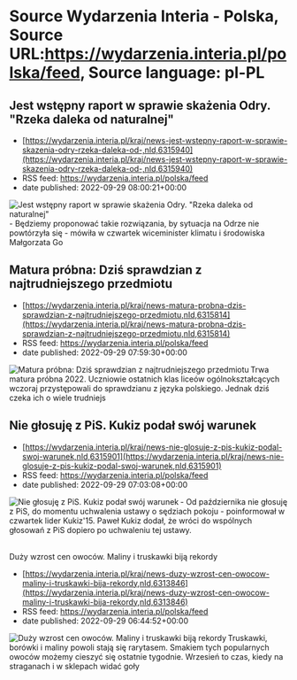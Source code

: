 # Source Wydarzenia Interia - Polska, Source URL:https://wydarzenia.interia.pl/polska/feed, Source language: pl-PL

## Jest wstępny raport w sprawie skażenia Odry. "Rzeka daleka od naturalnej"
 - [https://wydarzenia.interia.pl/kraj/news-jest-wstepny-raport-w-sprawie-skazenia-odry-rzeka-daleka-od-,nId,6315940](https://wydarzenia.interia.pl/kraj/news-jest-wstepny-raport-w-sprawie-skazenia-odry-rzeka-daleka-od-,nId,6315940)
 - RSS feed: https://wydarzenia.interia.pl/polska/feed
 - date published: 2022-09-29 08:00:21+00:00

<p><a href="https://wydarzenia.interia.pl/kraj/news-jest-wstepny-raport-w-sprawie-skazenia-odry-rzeka-daleka-od-,nId,6315940"><img align="left" alt="Jest wstępny raport w sprawie skażenia Odry. &quot;Rzeka daleka od naturalnej&quot;" src="https://i.iplsc.com/jest-wstepny-raport-w-sprawie-skazenia-odry-rzeka-daleka-od/000G4TLKH3WEA63X-C321.jpg" /></a>- Będziemy proponować takie rozwiązania, by sytuacja na Odrze nie powtórzyła się - mówiła w czwartek wiceminister klimatu i środowiska Małgorzata Go

## Matura próbna: Dziś sprawdzian z najtrudniejszego przedmiotu
 - [https://wydarzenia.interia.pl/kraj/news-matura-probna-dzis-sprawdzian-z-najtrudniejszego-przedmiotu,nId,6315814](https://wydarzenia.interia.pl/kraj/news-matura-probna-dzis-sprawdzian-z-najtrudniejszego-przedmiotu,nId,6315814)
 - RSS feed: https://wydarzenia.interia.pl/polska/feed
 - date published: 2022-09-29 07:59:30+00:00

<p><a href="https://wydarzenia.interia.pl/kraj/news-matura-probna-dzis-sprawdzian-z-najtrudniejszego-przedmiotu,nId,6315814"><img align="left" alt="Matura próbna: Dziś sprawdzian z najtrudniejszego przedmiotu" src="https://i.iplsc.com/matura-probna-dzis-sprawdzian-z-najtrudniejszego-przedmiotu/000G4TOX5EMXUGQC-C321.jpg" /></a>Trwa matura próbna 2022. Uczniowie ostatnich klas liceów ogólnokształcących wczoraj przystępowali do sprawdzianu z języka polskiego. Jednak dziś czeka ich o wiele trudniejs

## Nie głosuję z PiS. Kukiz podał swój warunek
 - [https://wydarzenia.interia.pl/kraj/news-nie-glosuje-z-pis-kukiz-podal-swoj-warunek,nId,6315901](https://wydarzenia.interia.pl/kraj/news-nie-glosuje-z-pis-kukiz-podal-swoj-warunek,nId,6315901)
 - RSS feed: https://wydarzenia.interia.pl/polska/feed
 - date published: 2022-09-29 07:03:08+00:00

<p><a href="https://wydarzenia.interia.pl/kraj/news-nie-glosuje-z-pis-kukiz-podal-swoj-warunek,nId,6315901"><img align="left" alt="Nie głosuję z PiS. Kukiz podał swój warunek" src="https://i.iplsc.com/nie-glosuje-z-pis-kukiz-podal-swoj-warunek/000G4B299ITKFDM0-C321.jpg" /></a>- Od października nie głosuję z PiS, do momentu uchwalenia ustawy o sędziach pokoju - poinformował w czwartek lider Kukiz'15. Paweł Kukiz dodał, że wróci do wspólnych głosowań z PiS dopiero po uchwaleniu tej ustawy.</p><br 

## Duży wzrost cen owoców. Maliny i truskawki biją rekordy
 - [https://wydarzenia.interia.pl/kraj/news-duzy-wzrost-cen-owocow-maliny-i-truskawki-bija-rekordy,nId,6313846](https://wydarzenia.interia.pl/kraj/news-duzy-wzrost-cen-owocow-maliny-i-truskawki-bija-rekordy,nId,6313846)
 - RSS feed: https://wydarzenia.interia.pl/polska/feed
 - date published: 2022-09-29 06:44:52+00:00

<p><a href="https://wydarzenia.interia.pl/kraj/news-duzy-wzrost-cen-owocow-maliny-i-truskawki-bija-rekordy,nId,6313846"><img align="left" alt="Duży wzrost cen owoców. Maliny i truskawki biją rekordy" src="https://i.iplsc.com/duzy-wzrost-cen-owocow-maliny-i-truskawki-bija-rekordy/000G4O2CFA62SSLN-C321.jpg" /></a>Truskawki, borówki i maliny powoli stają się rarytasem. Smakiem tych popularnych owoców możemy cieszyć się ostatnie tygodnie. Wrzesień to czas, kiedy na straganach i w sklepach widać goły
